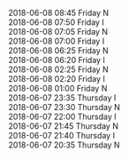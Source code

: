 2018-06-08 08:45 Friday  N  
2018-06-08 07:50 Friday  I  
2018-06-08 07:05 Friday  N  
2018-06-08 07:00 Friday  I  
2018-06-08 06:25 Friday  N  
2018-06-08 06:20 Friday  I  
2018-06-08 02:25 Friday  N  
2018-06-08 02:20 Friday  I  
2018-06-08 01:00 Friday  N  
2018-06-07 23:35 Thursday  I  
2018-06-07 23:30 Thursday  N  
2018-06-07 22:00 Thursday  I  
2018-06-07 21:45 Thursday  N  
2018-06-07 21:40 Thursday  I  
2018-06-07 20:35 Thursday  N  
